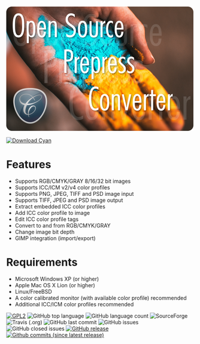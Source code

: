 ![Promo](images/cyan-promo-01.png)

[![Download Cyan](https://a.fsdn.com/con/app/sf-download-button)](https://sourceforge.net/projects/prepress/files/latest/download)

# Features

* Supports RGB/CMYK/GRAY 8/16/32 bit images
* Supports ICC/ICM v2/v4 color profiles
* Supports PNG, JPEG, TIFF and PSD image input
* Supports TIFF, JPEG and PSD image output
* Extract embedded ICC color profiles
* Add ICC color profile to image
* Edit ICC color profile tags
* Convert to and from RGB/CMYK/GRAY
* Change image bit depth
* GIMP integration (import/export)

# Requirements

 * Microsoft Windows XP (or higher)
 * Apple Mac OS X Lion (or higher)
 * Linux/FreeBSD
 * A color calibrated monitor (with available color profile) recommended
 * Additional ICC/ICM color profiles recommended

[![GPL2](https://img.shields.io/github/license/rodlie/cyan.svg)](https://www.gnu.org/licenses/old-licenses/gpl-2.0.en.html) ![GitHub top language](https://img.shields.io/github/languages/top/rodlie/cyan.svg) ![GitHub language count](https://img.shields.io/github/languages/count/rodlie/cyan.svg) ![SourceForge](https://img.shields.io/sourceforge/dm/prepress.svg) ![Travis (.org)](https://img.shields.io/travis/rodlie/cyan.svg) ![GitHub last commit](https://img.shields.io/github/last-commit/rodlie/cyan.svg) ![GitHub issues](https://img.shields.io/github/issues-raw/rodlie/cyan.svg) ![GitHub closed issues](https://img.shields.io/github/issues-closed/rodlie/cyan.svg) [![GitHub release](https://img.shields.io/github/release/rodlie/cyan.svg)](https://github.com/rodlie/cyan/releases) [![Github commits (since latest release)](https://img.shields.io/github/commits-since/rodlie/cyan/latest.svg)](https://github.com/rodlie/cyan)
